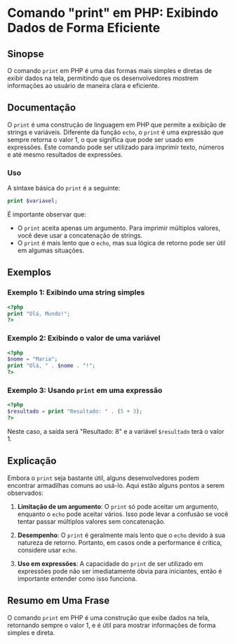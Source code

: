 <!--
Meta Description: # Comando "print" em PHP: Exibindo Dados de Forma Eficiente ## Sinopse O comando `print` em PHP é uma das formas mais simples e diretas de exibir dado...
Meta Keywords: print, php, que, uma, pode
-->

# Comando "print" em PHP: Exibindo Dados de Forma Eficiente

## Sinopse
O comando `print` em PHP é uma das formas mais simples e diretas de exibir dados na tela, permitindo que os desenvolvedores mostrem informações ao usuário de maneira clara e eficiente.

## Documentação
O `print` é uma construção de linguagem em PHP que permite a exibição de strings e variáveis. Diferente da função `echo`, o `print` é uma expressão que sempre retorna o valor 1, o que significa que pode ser usado em expressões. Este comando pode ser utilizado para imprimir texto, números e até mesmo resultados de expressões.

### Uso
A sintaxe básica do `print` é a seguinte:

```php
print $variavel;
```

É importante observar que:
- O `print` aceita apenas um argumento. Para imprimir múltiplos valores, você deve usar a concatenação de strings.
- O `print` é mais lento que o `echo`, mas sua lógica de retorno pode ser útil em algumas situações.

## Exemplos
### Exemplo 1: Exibindo uma string simples

```php
<?php
print "Olá, Mundo!";
?>
```

### Exemplo 2: Exibindo o valor de uma variável

```php
<?php
$nome = "Maria";
print "Olá, " . $nome . "!";
?>
```

### Exemplo 3: Usando `print` em uma expressão

```php
<?php
$resultado = print "Resultado: " . (5 + 3);
?>
```

Neste caso, a saída será "Resultado: 8" e a variável `$resultado` terá o valor 1.

## Explicação
Embora o `print` seja bastante útil, alguns desenvolvedores podem encontrar armadilhas comuns ao usá-lo. Aqui estão alguns pontos a serem observados:

1. **Limitação de um argumento**: O `print` só pode aceitar um argumento, enquanto o `echo` pode aceitar vários. Isso pode levar a confusão se você tentar passar múltiplos valores sem concatenação.
   
2. **Desempenho**: O `print` é geralmente mais lento que o `echo` devido à sua natureza de retorno. Portanto, em casos onde a performance é crítica, considere usar `echo`.

3. **Uso em expressões**: A capacidade do `print` de ser utilizado em expressões pode não ser imediatamente óbvia para iniciantes, então é importante entender como isso funciona.

## Resumo em Uma Frase
O comando `print` em PHP é uma construção que exibe dados na tela, retornando sempre o valor 1, e é útil para mostrar informações de forma simples e direta.